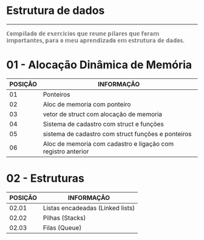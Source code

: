 # Estrutura de dados 
---------------------------------------------------------------------------------------------------------------

ℂ𝕠𝕞𝕡𝕚𝕝𝕒𝕕𝕠 𝕕𝕖 𝕖𝕩𝕖𝕣𝕔𝕚𝕔𝕚𝕠𝕤 𝕢𝕦𝕖 𝕣𝕖𝕦𝕟𝕖 𝕡𝕚𝕝𝕒𝕣𝕖𝕤 𝕢𝕦𝕖 𝕗𝕠𝕣𝕒𝕞 𝕚𝕞𝕡𝕠𝕣𝕥𝕒𝕟𝕥𝕖𝕤, 𝕡𝕒𝕣𝕒 𝕠 𝕞𝕖𝕦 𝕒𝕡𝕣𝕖𝕟𝕕𝕚𝕫𝕒𝕕𝕠 𝕖𝕞 𝕖𝕤𝕥𝕣𝕦𝕥𝕦𝕣𝕒 𝕕𝕖 𝕕𝕒𝕕𝕠𝕤.



# 01 - Alocação Dinâmica de Memória

POSIÇÃO   | INFORMAÇÃO
--------- | --------
01        | Ponteiros
02        | Aloc de memoria com ponteiro
03        | vetor de struct com alocação de memoria
04        | Sistema de cadastro com struct e funções
05        | sistema de cadastro com struct funções e ponteiros
06        | Aloc de memoria com cadastro e ligação com registro anterior


# 02 - Estruturas


POSIÇÃO  | INFORMAÇÃO
-------- | ---------- 
02.01    | Listas encadeadas (Linked lists)
02.02    | Pilhas (Stacks)
02.03    | Filas (Queue)



